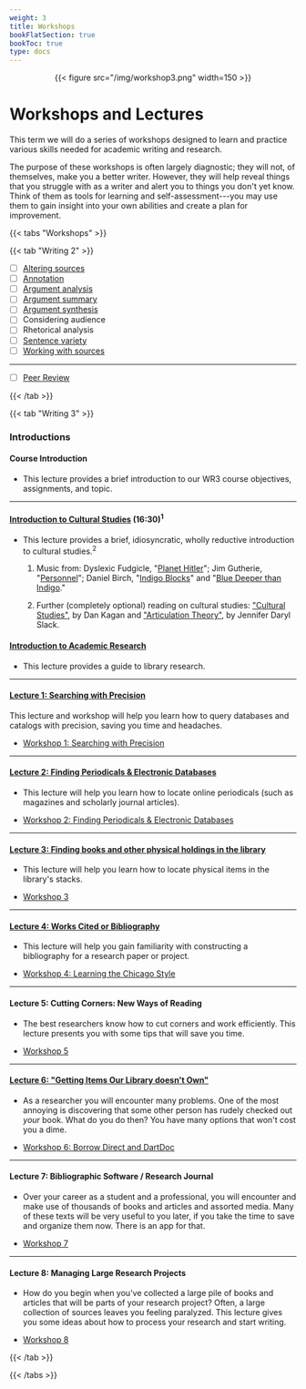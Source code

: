 ```yaml
---
weight: 3
title: Workshops
bookFlatSection: true
bookToc: true
type: docs
---
```


<div style="text-align:center">{{< figure src="/img/workshop3.png" width=150 >}}</div>

# Workshops and Lectures

This term we will do a series of workshops designed to learn and practice various skills needed for academic writing and research. 

The purpose of these workshops is often largely diagnostic; they will not, of themselves, make you a better writer. However, they will help reveal things that you struggle with as a writer and alert you to things you don't yet know. Think of them as tools for learning and self-assessment---you may use them to gain insight into your own abilities and create a plan for improvement. 

{{< tabs "Workshops" >}}

{{< tab "Writing 2" >}} 

- [ ] [Altering sources](/courses/workshops/altering-sources)
- [ ] [Annotation](/courses/workshops/annotation) 
- [ ] [Argument analysis](/courses/workshops/argument-analysis) 
- [ ] [Argument summary](/courses/workshops/argument-summary) 
- [ ] [Argument synthesis](/courses/workshops/argument-synthesis)
- [ ] Considering audience
- [ ] Rhetorical analysis 
- [ ] [Sentence variety](/courses/workshops/sentence-variety)
- [ ] [Working with sources](/courses/workshops/working-sources)

---

- [ ] [Peer Review](/courses/workshops/peer-review)


 {{< /tab >}}


{{< tab "Writing 3" >}} 


### Introductions

####  <i class="fas fa-microphone-alt"></i>  **Course Introduction**

- This lecture provides a brief introduction to our WR3 course objectives, assignments, and topic.


---

####  <i class="fas fa-microphone-alt"></i>  [**Introduction to Cultural Studies**](https://drive.google.com/file/d/1ySXGHf4Qgqki0BVb-L7fJMgeJDyEnPxi/view?usp=sharing) (16:30)<sup>1</sup>

- This lecture provides a brief, idiosyncratic, wholly reductive introduction to cultural studies.<sup>2</sup>

    1. Music from: [<i class="fas fa-music"></i>]() Dyslexic Fudgicle, "[Planet Hitler](https://freemusicarchive.org/music/Dyslexic_Fudgicle/Impossible_Doors/Dyslexic_Fudgicle_-_Impossible_Doors_-_05_Planet_Hitler)"; [<i class="fas fa-music"></i>]() Jim Gutherie, "[Personnel](https://jimguthrie.bandcamp.com/track/personnel)"; [<i class="fas fa-music"></i>]() Daniel Birch, "[Indigo Blocks](https://freemusicarchive.org/music/Daniel_Birch/indigo/daniel-birch-indigo-blocks)" and "[Blue Deeper than Indigo](https://freemusicarchive.org/music/Daniel_Birch/indigo/daniel-birch-blue-deeper-than-indigo)." 

    2. Further (completely optional) reading on cultural studies: <i class="fa fa-download"></i></i> ["Cultural Studies"](https://onlinelibrary-wiley-com.dartmouth.idm.oclc.org/share/YUNNR7IREVKNIMWIGVT8?target=10.1002/9781118766804.wbiect225), by Dan Kagan and <i class="fa fa-download"></i></i> ["Articulation Theory"](https://onlinelibrary-wiley-com.dartmouth.idm.oclc.org/share/G5R4EMRCTMF8WU5EFPYT?target=10.1002/9781118766804.wbiect177), by Jennifer Daryl Slack.
    
####  <i class="fas fa-microphone-alt"></i>  [**Introduction to Academic Research**](/courses/workshops/academic-research-intro) 

- This lecture provides a guide to library research.
    
---

####  <i class="fas fa-microphone-alt"></i>  [**Lecture 1: Searching with Precision**](/courses/workshops/search-with-precision/)

This lecture and workshop will help you learn how to query databases and catalogs with precision, saving you time and headaches. 

- <i class="fa fa-wrench"></i> [Workshop 1: Searching with Precision](/courses/workshops/search-with-precision/)


---


####  <i class="fas fa-microphone-alt"></i>  [**Lecture 2: Finding Periodicals & Electronic Databases**](/courses/workshops/find-periodicals)

- This lecture will help you learn how to locate online periodicals (such as magazines and scholarly journal articles).

- <i class="fa fa-wrench"></i> [Workshop 2: Finding Periodicals & Electronic Databases](/courses/workshops/find-periodicals)

---

####  <i class="fas fa-microphone-alt"></i>  [**Lecture 3: Finding books and other physical holdings in the library**](/courses/workshops/locate-books)

- This lecture will help you learn how to locate physical items in the library's stacks.

- <i class="fa fa-wrench"></i> [Workshop 3](/courses/workshops/locate-books)

---

####  <i class="fas fa-microphone-alt"></i>  [**Lecture 4: Works Cited or Bibliography**](/courses/workshops/bibliography/)

- This lecture will help you gain familiarity with constructing a bibliography for a research paper or project.


- <i class="fa fa-wrench"></i> [Workshop 4: Learning the Chicago Style](/courses/workshops/bibliography/)


---


####  <i class="fas fa-microphone-alt"></i>  **Lecture 5: Cutting Corners: New Ways of Reading** 

- The best researchers know how to cut corners and work efficiently. This lecture presents you with some tips that will save you time.

- <i class="fa fa-wrench"></i> [Workshop 5]()


---

####  <i class="fas fa-microphone-alt"></i>  [**Lecture 6: "Getting Items Our Library doesn't Own"**](/courses/workshops/inter-library-loan)

- As a researcher you will encounter many problems. One of the most annoying is discovering that some other person has rudely checked out *your* book. What do you do then? You have many options that won't cost you a dime.

- <i class="fa fa-wrench"></i> [Workshop 6: Borrow Direct and DartDoc](/courses/workshops/inter-library-loan)



---

####  <i class="fas fa-microphone-alt"></i>  **Lecture 7: Bibliographic Software / Research Journal**

- Over your career as a student and a professional, you will encounter and make use of thousands of books and articles and assorted media. Many of these texts will be very useful to you later, if you take the time to save and organize them now. There is an app for that. 

- <i class="fa fa-wrench"></i> [Workshop 7]()

---

####  <i class="fas fa-microphone-alt"></i>  **Lecture 8: Managing Large Research Projects**

- How do you begin when you've collected a large pile of books and articles that will be parts of your research project? Often, a large collection of sources leaves you feeling paralyzed. This lecture gives you some ideas about how to process your research and start writing.

- <i class="fa fa-wrench"></i> [Workshop 8]()



{{< /tab >}}


{{< /tabs >}}





